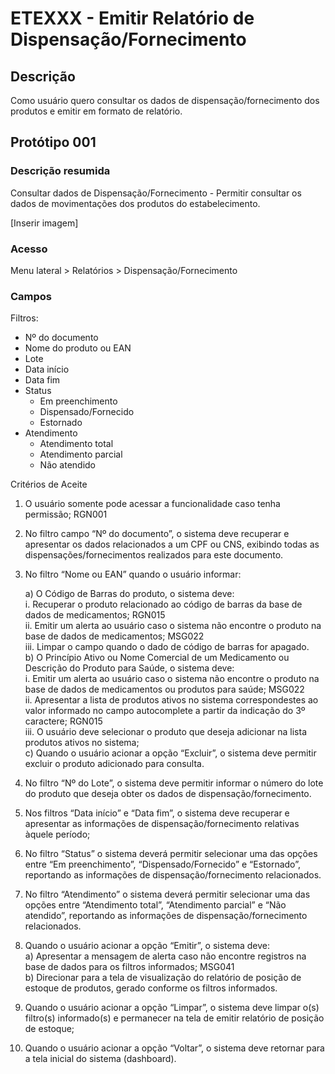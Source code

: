 # ETEXXX - Emitir Relatório de Dispensação/Fornecimento <!-- Estou criando do zero este .md de acordo com o docx. -->

## Descrição
Como usuário quero consultar os dados de dispensação/fornecimento dos produtos e emitir em formato de relatório. 

## Protótipo 001 

### Descrição resumida  
Consultar dados de Dispensação/Fornecimento - Permitir consultar os dados de movimentações dos produtos do estabelecimento. 

[Inserir imagem]

### Acesso 
Menu lateral > Relatórios > Dispensação/Fornecimento 

### Campos  

Filtros: 
- Nº do documento 
- Nome do produto ou EAN 
- Lote 
- Data início 
- Data fim 
- Status 
    - Em preenchimento 
    - Dispensado/Fornecido 
    - Estornado 
- Atendimento 
    - Atendimento total 
    - Atendimento parcial 
    - Não atendido 

 
Critérios de Aceite 

1. O usuário somente pode acessar a funcionalidade caso tenha permissão; RGN001  

2. No filtro campo “Nº do documento”, o sistema deve recuperar e apresentar os dados relacionados a um CPF ou CNS, exibindo todas as dispensações/fornecimentos realizados para este documento. 

3. No filtro “Nome ou EAN” quando o usuário informar:  

    a) O Código de Barras do produto, o sistema deve:  
        i. Recuperar o produto relacionado ao código de barras da base de dados de medicamentos; RGN015  
        ii. Emitir um alerta ao usuário caso o sistema não encontre o produto na base de dados de medicamentos; MSG022  
        iii. Limpar o campo quando o dado de código de barras for apagado.  
    b) O Princípio Ativo ou Nome Comercial de um Medicamento ou Descrição do Produto para Saúde, o sistema deve:  
        i. Emitir um alerta ao usuário caso o sistema não encontre o produto na base de dados de medicamentos ou produtos para saúde; MSG022  
        ii. Apresentar a lista de produtos ativos no sistema correspondestes ao valor informado no campo autocomplete a partir da indicação do 3º caractere; RGN015  
        iii. O usuário deve selecionar o produto que deseja adicionar na lista produtos ativos no sistema;  
    c) Quando o usuário acionar a opção “Excluir”, o sistema deve permitir excluir o produto adicionado para consulta. 
4. No filtro “Nº do Lote”, o sistema deve permitir informar o número do lote do produto que deseja obter os dados de dispensação/fornecimento. 
5. Nos filtros “Data início” e “Data fim”, o sistema deve recuperar e apresentar as informações de dispensação/fornecimento relativas àquele período;  
6. No filtro “Status” o sistema deverá permitir selecionar uma das opções entre “Em preenchimento”, “Dispensado/Fornecido” e “Estornado”, reportando as informações de dispensação/fornecimento relacionados. 
7. No filtro “Atendimento” o sistema deverá permitir selecionar uma das opções entre “Atendimento total”, “Atendimento parcial” e “Não atendido”, reportando as informações de dispensação/fornecimento relacionados. 
8. Quando o usuário acionar a opção “Emitir”, o sistema deve:  
    a) Apresentar a mensagem de alerta caso não encontre registros na base de dados para os filtros informados; MSG041  
    b) Direcionar para a tela de visualização do relatório de posição de estoque de produtos, gerado conforme os filtros informados.   
9. Quando o usuário acionar a opção “Limpar”, o sistema deve limpar o(s) filtro(s) informado(s) e permanecer na tela de emitir relatório de posição de estoque;  
10. Quando o usuário acionar a opção “Voltar”, o sistema deve retornar para a tela inicial do sistema (dashboard). 

 

 